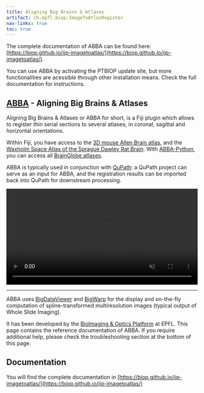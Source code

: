 ```yaml
---
title: Aligning Big Brains & Atlases
artifact: ch.epfl.biop:ImageToAtlasRegister
nav-links: true
toc: true
---
```


The complete documentation of ABBA can be found here: 
[https://biop.github.io/ijp-imagetoatlas/](https://biop.github.io/ijp-imagetoatlas/).

You can use ABBA by activating the PTBIOP update site, but more functionalities are acessible through other installation means. Check the full documentation for instructions.

## [ABBA](https://www.youtube.com/watch?v=8haRfsY4-_s) - Aligning Big Brains & Atlases

Aligning Big Brains & Atlases or ABBA for short, is a Fiji plugin which allows to register thin serial sections to several atlases, in coronal, sagittal and horizontal orientations.

Within Fiji, you have access to the [3D mouse Allen Brain atlas](http://atlas.brain-map.org/atlas?atlas=602630314), and the [Waxholm Space Atlas of the Sprague Dawley Rat Brain](https://www.nitrc.org/projects/whs-sd-atlas). With [ABBA-Python](https://github.com/NicoKiaru/ABBA-Python), you can access all [BrainGlobe atlases](https://brainglobe.info/).

ABBA is typically used in conjunction with [QuPath](https://qupath.github.io): a QuPath project can serve as an input for ABBA, and the registration results can be imported back into QuPath for downstream processing.

<video autoplay loop muted style="width: 100%;">
  <source src="https://user-images.githubusercontent.com/20223054/149301605-07b27dd0-4010-4ca4-b415-f5a9acc8963d.mp4" type="video/mp4">
  Your browser does not support the video tag.
</video>

-----


ABBA uses [BigDataViewer](https://imagej.net/plugins/bdv/index) and [BigWarp](https://imagej.net/plugins/bigwarp) for the display and on-the-fly computation of spline-transformed multiresolution images (typical output of Whole Slide Imaging).

It has been developed by the [BioImaging & Optics Platform](https://www.epfl.ch/research/facilities/ptbiop/) at EPFL. This page contains the reference documentation of ABBA. If you require additional help, please check the troubleshooting section at the bottom of this page.



## Documentation

You will find the complete documentation in [https://biop.github.io/ijp-imagetoatlas/](https://biop.github.io/ijp-imagetoatlas/)




